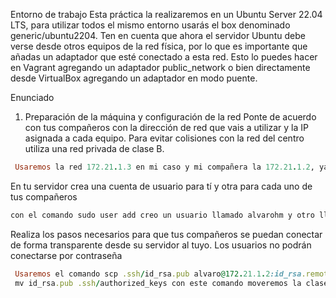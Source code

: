 Entorno de trabajo
Esta práctica la realizaremos en un Ubuntu Server 22.04 LTS, para utilizar todos el mismo entorno usarás el box denominado generic/ubuntu2204. Ten en cuenta que ahora el servidor Ubuntu debe verse desde otros equipos de la red física, por lo que es importante que añadas un adaptador que esté conectado a esta red. Esto lo puedes hacer en Vagrant agregando un adaptador public_network o bien directamente desde VirtualBox agregando un adaptador en modo puente.

Enunciado
1. Preparación de la máquina y configuración de la red
Ponte de acuerdo con tus compañeros con la dirección de red que vais a utilizar y la IP asignada a cada equipo. Para evitar colisiones con la red del centro utiliza una red privada de clase B.
```ruby
 Usaremos la red 172.21.1.3 en mi caso y mi compañera la 172.21.1.2, ya que son redes de clase B 
 ```
En tu servidor crea una cuenta de usuario para tí y otra para cada uno de tus compañeros
```ruby
con el comando sudo user add creo un usuario llamado alvarohm y otro llamado carla 
 ```
Realiza los pasos necesarios para que tus compañeros se puedan conectar de forma transparente desde su servidor al tuyo.
Los usuarios no podrán conectarse por contraseña
```ruby
 Usaremos el comando scp .ssh/id_rsa.pub alvaro@172.21.1.2:id_rsa.remote.pub despues haremos ssh nombredeusuario@172.21.1.2 para poder conectarnos al otro Pc , crearemos el archivo .ssh con el comando mkdir .ssh 
 mv id_rsa.pub .ssh/authorized_keys con este comando moveremos la clase a las contraseñas autorizadas, saldremos y volveremos a iniciar sesion con el comando ssh alvaro@172.21.1.2.
  ```